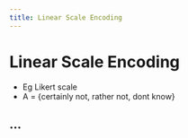 ```yaml
---
title: Linear Scale Encoding
---
```


# Linear Scale Encoding
- Eg Likert scale
- A = {certainly not, rather not, dont know}

## …




















































